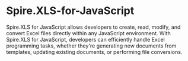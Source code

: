 # Spire.XLS-for-JavaScript
Spire.XLS for JavaScript allows developers to create, read, modify, and convert Excel files directly within any JavaScript environment. With Spire.XLS for JavaScript, developers can efficiently handle Excel programming tasks, whether they're generating new documents from templates, updating existing documents, or performing file conversions.
